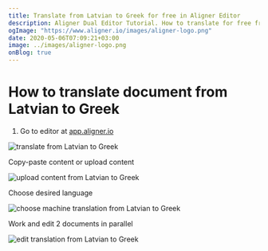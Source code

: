 ```yaml
---
title: Translate from Latvian to Greek for free in Aligner Editor
description: Aligner Dual Editor Tutorial. How to translate for free from Latvian to Greek. Aligner is multilingual document management platform. 
ogImage: "https://www.aligner.io/images/aligner-logo.png"
date: 2020-05-06T07:09:21+03:00
image: ../images/aligner-logo.png
onBlog: true
---
```


# How to translate document from Latvian to Greek

1. Go to editor at [app.aligner.io](https://app.aligner.io "Aligner App web page")

![translate from Latvian to Greek](../aligner-blank-editor.png "translate from Latvian to Greek")

Copy-paste content or upload content

![upload content from Latvian to Greek](../aligner-uploaded-document.png "upload content from Latvian to Greek")

Choose desired language

![choose machine translation from Latvian to Greek](../aligner-language-dropdown.png "choose machine translation from Latvian to Greek")

Work and edit 2 documents in parallel

![edit translation from Latvian to Greek](../aligner-double-sitded-editor.png "edit translation from Latvian to Greek")

